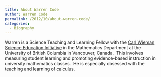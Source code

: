 ```yaml
---
title: About Warren Code
author: Warren Code
permalink: /2012/10/about-warren-code/
categories:
  - Biography
---
```

Warren is a Science Teaching and Learning Fellow with the [Carl Wieman Science Education Initiative][1] in the Mathematics Department at the University of British Columbia in Vancouver, Canada.  This involves measuring student learning and promoting evidence-based instruction in university mathematics classes.  He is especially obsessed with the teaching and learning of calculus.

 [1]: http://cwsei.ubc.ca
